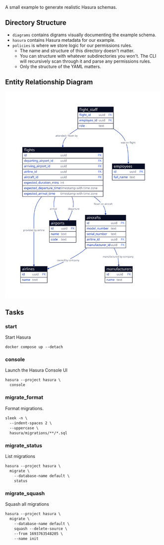 A small example to generate realistic Hasura schemas.

## Directory Structure

- `diagrams` contains digrams visually documenting the example schema.
- `hasura` contains Hasura metadata for our example.
- `policies` is where we store logic for our permissions rules.
  - The name and structure of this directory doesn't matter.
  - You can structure with whatever subdirectories you won't. The CLI will
    recursively scan through it and parse any permissions rules.
  - Only the structure of the YAML matters.

## Entity Relationship Diagram

<img src="./diagrams/erd.svg" width="500" />

## Tasks

### start

Start Hasura

```shell
docker compose up --detach
```

### console

Launch the Hasura Console UI

```shell
hasura --project hasura \
  console
```

### migrate_format

Format migrations.

```shell
sleek -n \
  --indent-spaces 2 \
  --uppercase \
  hasura/migrations/**/*.sql
```

### migrate_status

List migrations

```shell
hasura --project hasura \
  migrate \
    --database-name default \
    status
```

### migrate_squash

Squash all migrations

```shell
hasura --project hasura \
  migrate \
    --database-name default \
    squash --delete-source \
    --from 1693763548205 \
    --name init
```
